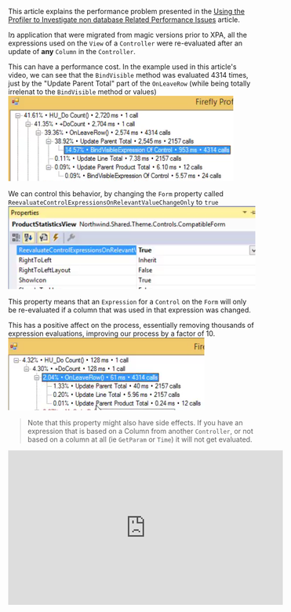 ﻿﻿This article explains the performance problem presented in the [Using the Profiler to Investigate non database Related Performance Issues](using-the-profiler-to-investigate-non-database-related-performance-issues.html) article.

Iמ application that were migrated from magic versions prior to XPA, all the expressions used on the `View` of a `Controller` were 
re-evaluated after an update of **any** `Column` in the `Controller`.

This can have a performance cost. In the example used in this article's video, we can see that the `BindVisible` method was evaluated 4314 times, just by the "Update Parent Total" part of the `OnLeaveRow` (while being totally irrelenat to the `BindVisible` method or values)
![2017 03 30 18H23 21](2017-03-30_18h23_21.png)


We can control this behavior, by changing the `Form` property called `ReevaluateControlExpressionsOnRelevantValueChangeOnly` to `true`  
![2017 03 30 18H19 33](2017-03-30_18h19_33.png)

This property means that an `Expression` for a `Control` on the `Form` will only be re-evaluated if a column that was used in that expression was changed.

This has a positive affect on the process, essentially removing thousands of expression evaluations, improving our process by a factor of 10.  
![2017 03 30 18H22 44](2017-03-30_18h22_44.png)

> Note that this property might also have side effects. If you have an expression that is based on a Column from another `Controller`, or not based on a column at all (ie `GetParam` or `Time`) it will not get evaluated.

<iframe width="560" height="315" src="https://www.youtube.com/embed/wxJfeSuRRqc?list=PL1DEQjXG2xnJYzlRYRjwUfqSc4Kx0yarM" frameborder="0" allowfullscreen></iframe>
